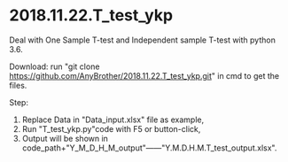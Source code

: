 # 2018.11.22.T_test_ykp
Deal with One Sample T-test and Independent sample T-test with python 3.6.

Download:
  run "git clone https://github.com/AnyBrother/2018.11.22.T_test_ykp.git" in cmd to get the files.

Step:
1. Replace Data in "Data_input.xlsx" file as example,
2. Run "T_test_ykp.py"code with F5 or button-click,
3. Output will be shown in code_path+"Y_M_D_H_M_output"——"Y.M.D.H.M.T_test_output.xlsx".
